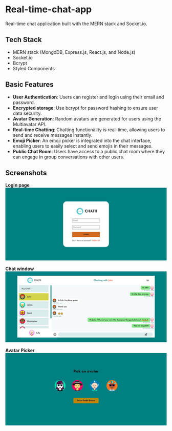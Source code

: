 # Real-time-chat-app
Real-time chat application built with the MERN stack and Socket.io. 

## Tech Stack
- MERN stack (MongoDB, Express.js, React.js, and Node.js)
- Socket.io
- Bcrypt
- Styled Components

## Basic Features
* __User Authentication__: Users can register and login using their email and password.
* __Encrypted storage__: Use bcrypt for password hashing to ensure user data security.
* __Avatar Generation__: Random avatars are generated for users using the Multiavatar API.
* __Real-time Chatting__: Chatting functionality is real-time, allowing users to send and receive messages instantly.
* __Emoji Picker__: An emoji picker is integrated into the chat interface, enabling users to easily select and send emojis in their messages.
* __Public Chat Room__: Users have access to a public chat room where they can engage in group conversations with other users.


## Screenshots
__Login page__
![pic](</public/project-img/Screenshot 2024-02-03 130929.jpg>)

__Chat window__
![pic](</public/project-img/Screenshot 2024-04-17 233055.jpg>)

__Avatar Picker__
![pic](</public/project-img/Screenshot 2024-02-03 131040.jpg>)

